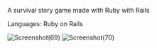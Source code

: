 A survival story game made with Ruby with Rails 

Languages: Ruby on Rails



![Screenshot(69)](https://github.com/quangshuynh/Zingleborg/assets/3589146/a5e87b91-0e3b-4e19-8ae5-3f440b14e87c)
![Screenshot(70)](https://github.com/quangshuynh/Zingleborg/assets/3589146/dc859af0-bfba-4ce2-849b-31516d2d18ad)
